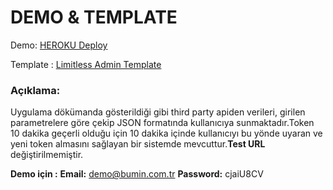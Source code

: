 <h1> DEMO & TEMPLATE </h1>

Demo: <a href="https://buminhw.herokuapp.com/"> HEROKU Deploy</a>

Template : <a href="http://demo.interface.club/?theme=limitless"> Limitless Admin Template </a>

<h3>Açıklama:</h3>
Uygulama dökümanda gösterildiği gibi third party apiden verileri, girilen parametrelere göre çekip JSON formatında kullanıcıya sunmaktadır.Token 10 dakika geçerli olduğu için 10 dakika içinde kullanıcıyı bu yönde uyaran ve yeni token almasını sağlayan bir sistemde mevcuttur.<strong>Test URL</strong> değiştirilmemiştir.

<b>Demo için :</b>
<strong>Email:</strong> demo@bumin.com.tr
<strong>Password:</strong> cjaiU8CV

